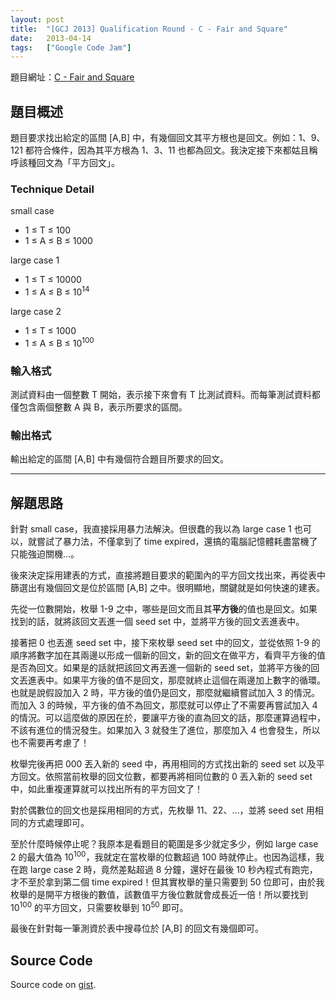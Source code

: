 ```yaml
---
layout: post
title:  "[GCJ 2013] Qualification Round - C - Fair and Square"
date:   2013-04-14
tags:   ["Google Code Jam"]
---
```


題目網址：[C - Fair and Square](https://code.google.com/codejam/contest/2270488/dashboard#s=p2)

## 題目概述

題目要求找出給定的區間 [A,B] 中，有幾個回文其平方根也是回文。例如：1、9、121 都符合條件，因為其平方根為 1、3、11 也都為回文。我決定接下來都姑且稱呼該種回文為「平方回文」。

### Technique Detail

small case

- 1 ≤ T ≤ 100
- 1 ≤ A ≤ B ≤ 1000

large case 1

- 1 ≤ T ≤ 10000
- 1 ≤ A ≤ B ≤ 10<sup>14</sup>

large case 2

- 1 ≤ T ≤ 1000
- 1 ≤ A ≤ B ≤ 10<sup>100</sup>

### 輸入格式

測試資料由一個整數 T 開始，表示接下來會有 T 比測試資料。而每筆測試資料都僅包含兩個整數 A 與 B，表示所要求的區間。

### 輸出格式

輸出給定的區間 [A,B] 中有幾個符合題目所要求的回文。

---

## 解題思路

針對 small case，我直接採用暴力法解決。但很蠢的我以為 large case 1 也可以，就嘗試了暴力法，不僅拿到了 time expired，還搞的電腦記憶體耗盡當機了只能強迫關機…。

後來決定採用建表的方式，直接將題目要求的範圍內的平方回文找出來，再從表中篩選出有幾個回文是位於區間 [A,B] 之中。很明顯地，關鍵就是如何快速的建表。

先從一位數開始，枚舉 1-9 之中，哪些是回文而且其**平方後**的值也是回文。如果找到的話，就將該回文丟進一個 seed set 中，並將平方後的回文丟進表中。

接著把 0 也丟進 seed set 中，接下來枚舉 seed set 中的回文，並從依照 1-9 的順序將數字加在其兩邊以形成一個新的回文，新的回文在做平方，看齊平方後的值是否為回文。如果是的話就把該回文再丟進一個新的 seed set，並將平方後的回文丟進表中。如果平方後的值不是回文，那麼就終止這個在兩邊加上數字的循環。也就是說假設加入 2 時，平方後的值仍是回文，那麼就繼續嘗試加入 3 的情況。而加入 3 的時候，平方後的值不為回文，那麼就可以停止了不需要再嘗試加入 4 的情況。可以這麼做的原因在於，要讓平方後的直為回文的話，那麼運算過程中，不該有進位的情況發生。如果加入 3 就發生了進位，那麼加入 4 也會發生，所以也不需要再考慮了！

枚舉完後再把 000 丟入新的 seed 中，再用相同的方式找出新的 seed set 以及平方回文。依照當前枚舉的回文位數，都要再將相同位數的 0 丟入新的 seed set 中，如此重複運算就可以找出所有的平方回文了！

對於偶數位的回文也是採用相同的方式，先枚舉 11、22、…，並將 seed set 用相同的方式處理即可。

至於什麼時候停止呢？我原本是看題目的範圍是多少就定多少，例如 large case 2 的最大值為 10<sup>100</sup>，我就定在當枚舉的位數超過 100 時就停止。也因為這樣，我在跑 large case 2 時，竟然差點超過 8 分鐘，還好在最後 10 秒內程式有跑完，才不至於拿到第二個 time expired！但其實枚舉的量只需要到 50 位即可，由於我枚舉的是開平方根後的數值，該數值平方後位數就會成長近一倍！所以要找到 10<sup>100</sup> 的平方回文，只需要枚舉到 10<sup>50</sup> 即可。

最後在針對每一筆測資於表中搜尋位於 [A,B] 的回文有幾個即可。

## Source Code

<script src="https://gist.github.com/KuoE0/5382008.js"></script>

Source code on [gist](https://gist.github.com/5382008).
